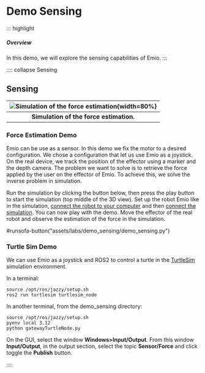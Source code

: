 # Demo Sensing

::: highlight
##### Overview 

In this demo, we will explore the sensing capabilities of Emio. 
:::

:::: collapse Sensing

## Sensing

|![Simulation of the force estimation](assets/labs/demo_sensing/img/emio-sensing.png){width=80%}|
|:--------------------------------------------------------------------:|
|**Simulation of the force estimation.**                               |

### Force Estimation Demo

Emio can be use as a sensor. In this demo we fix the motor to a desired configuration. We chose a configuration that let us use Emio as a joystick. 
On the real device, we track the position of the effector using a marker and the depth camera.
The problem we want to solve is to retrieve the force applied by the user on the effector of Emio. To achieve this, we solve the inverse problem in simulation. 

Run the simulation by clicking the button below, then press the play button to start the simulation (top middle of the 3D view). Set up the robot Emio like in the simulation, [connect the robot to your computer](https://docs-support.compliance-robotics.com/docs/next/Users/Emio/getting-started-with-emio/#connecting-emio-to-your-computer) and then [connect the simulation](https://docs-support.compliance-robotics.com/docs/next/Users/SOFARobotics/GUI-user-manual/#controlling-the-real-robot). You can now play with the demo. Move the effector of the real robot and observe the estimation of the force in the simulation. 

#runsofa-button("assets/labs/demo_sensing/demo_sensing.py")

### Turtle Sim Demo

We can use Emio as a joystick and ROS2 to control a turtle in the [TurtleSim](https://docs.ros.org/en/jazzy/Tutorials/Beginner-CLI-Tools/Introducing-Turtlesim/Introducing-Turtlesim.html) simulation environment.

In a terminal:
```command
source /opt/ros/jazzy/setup.sh
ros2 run turtlesim turtlesim_node
```

In another terminal, from the demo_sensing directory:
```command
source /opt/ros/jazzy/setup.sh
pyenv local 3.12
python gatewayTurtleNode.py
```

On the GUI, select the window __Windows>Input/Output__. From this window __Input/Output__, in the output section, select the topic __Sensor/Force__ and click toggle the __Publish__ button.

::::